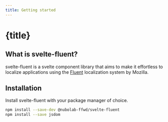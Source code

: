 ```yaml
---
title: Getting started
---
```


# {title}

## What is svelte-fluent?

svelte-fluent is a svelte component library that aims to make it effortless to localize applications using
the [Fluent](https://projectfluent.org/) localization system by Mozilla.

## Installation

Install svelte-fluent with your package manager of choice.

```sh
npm install --save-dev @nubolab-ffwd/svelte-fluent
npm install --save jsdom
```
